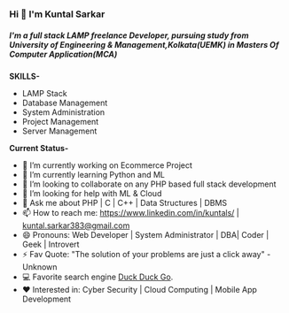 ### Hi 👋 I'm Kuntal Sarkar
##### I'm a full stack **LAMP freelance Developer**, pursuing study from **University of Engineering & Management,Kolkata(UEMK)** in **Masters Of Computer Application(MCA)**

**SKILLS-**
- LAMP Stack
- Database Management
- System Administration
- Project Management
- Server Management

**Current Status-**
- 🔭 I’m currently working on Ecommerce Project
- 🌱 I’m currently learning Python and ML
- 👯 I’m looking to collaborate on any PHP based full stack development
- 🤔 I’m looking for help with ML & Cloud
- 💬 Ask me about PHP | C | C++ | Data Structures | DBMS
- 📫 How to reach me: <https://www.linkedin.com/in/kuntals/> | <kuntal.sarkar383@gmail.com>
- 😄 Pronouns: Web Developer | System Administrator | DBA| Coder | Geek | Introvert
- ⚡ Fav Quote: "The solution of your problems are just a click away" -Unknown
- :computer: Favorite search engine [Duck Duck Go](https://duckduckgo.com "The best search engine for privacy").
- :heart: Interested in: Cyber Security | Cloud Computing | Mobile App Development
